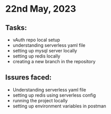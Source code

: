 # 22nd May, 2023

## Tasks:

* vAuth repo local setup
* understanding serverless yaml file
* setting up mysql server locally
* setting up redis locally
* creating a new branch in the repository

## Issures faced:

* Understanding serverless yaml file
* setting up redis using serverless config
* running the project locally
* setting up environment variables in postman